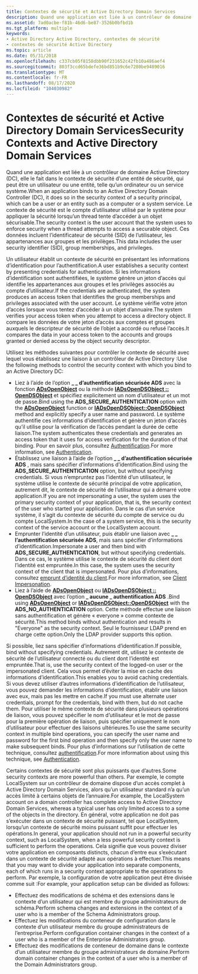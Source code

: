 ```yaml
---
title: Contextes de sécurité et Active Directory Domain Services
description: Quand une application est liée à un contrôleur de domaine Active Directory (DC), elle le fait dans le contexte de sécurité d’une entité de sécurité, qui peut être un utilisateur ou une entité, telle qu’un ordinateur ou un service système.
ms.assetid: 7ad0acbe-f81b-46d6-be87-3526b0bfbd1b
ms.tgt_platform: multiple
keywords:
- Active Directory Active Directory, contextes de sécurité
- contextes de sécurité Active Directory
ms.topic: article
ms.date: 05/31/2018
ms.openlocfilehash: c337cb05f8158dbb90f231652c42fb10a486aef4
ms.sourcegitcommit: 803f3ccd65bdefe36bd851b9c6e7280be9489016
ms.translationtype: MT
ms.contentlocale: fr-FR
ms.lasthandoff: 08/17/2020
ms.locfileid: "104030982"
---
```

# <a name="security-contexts-and-active-directory-domain-services"></a><span data-ttu-id="ea2d9-105">Contextes de sécurité et Active Directory Domain Services</span><span class="sxs-lookup"><span data-stu-id="ea2d9-105">Security Contexts and Active Directory Domain Services</span></span>

<span data-ttu-id="ea2d9-106">Quand une application est liée à un contrôleur de domaine Active Directory (DC), elle le fait dans le contexte de sécurité d’une entité de sécurité, qui peut être un utilisateur ou une entité, telle qu’un ordinateur ou un service système.</span><span class="sxs-lookup"><span data-stu-id="ea2d9-106">When an application binds to an Active Directory Domain Controller (DC), it does so in the security context of a security principal, which can be a user or an entity such as a computer or a system service.</span></span> <span data-ttu-id="ea2d9-107">Le contexte de sécurité est le compte d’utilisateur utilisé par le système pour appliquer la sécurité lorsqu’un thread tente d’accéder à un objet sécurisable.</span><span class="sxs-lookup"><span data-stu-id="ea2d9-107">The security context is the user account that the system uses to enforce security when a thread attempts to access a securable object.</span></span> <span data-ttu-id="ea2d9-108">Ces données incluent l’identificateur de sécurité (SID) de l’utilisateur, les appartenances aux groupes et les privilèges.</span><span class="sxs-lookup"><span data-stu-id="ea2d9-108">This data includes the user security identifier (SID), group memberships, and privileges.</span></span>

<span data-ttu-id="ea2d9-109">Un utilisateur établit un contexte de sécurité en présentant les informations d’identification pour l’authentification.</span><span class="sxs-lookup"><span data-stu-id="ea2d9-109">A user establishes a security context by presenting credentials for authentication.</span></span> <span data-ttu-id="ea2d9-110">Si les informations d’identification sont authentifiées, le système génère un jeton d’accès qui identifie les appartenances aux groupes et les privilèges associés au compte d’utilisateur.</span><span class="sxs-lookup"><span data-stu-id="ea2d9-110">If the credentials are authenticated, the system produces an access token that identifies the group memberships and privileges associated with the user account.</span></span> <span data-ttu-id="ea2d9-111">Le système vérifie votre jeton d’accès lorsque vous tentez d’accéder à un objet d’annuaire.</span><span class="sxs-lookup"><span data-stu-id="ea2d9-111">The system verifies your access token when you attempt to access a directory object.</span></span> <span data-ttu-id="ea2d9-112">Il compare les données de votre jeton d’accès aux comptes et groupes auxquels le descripteur de sécurité de l’objet a accordé ou refusé l’accès.</span><span class="sxs-lookup"><span data-stu-id="ea2d9-112">It compares the data in your access token to the accounts and groups granted or denied access by the object security descriptor.</span></span>

<span data-ttu-id="ea2d9-113">Utilisez les méthodes suivantes pour contrôler le contexte de sécurité avec lequel vous établissez une liaison à un contrôleur de Active Directory :</span><span class="sxs-lookup"><span data-stu-id="ea2d9-113">Use the following methods to control the security context with which you bind to an Active Directory DC:</span></span>

-   <span data-ttu-id="ea2d9-114">Liez à l’aide de l’option **\_ \_ d’authentification sécurisée ADS** avec la fonction [**ADsOpenObject**](/windows/desktop/api/adshlp/nf-adshlp-adsopenobject) ou la méthode [**IADsOpenDSObject :: OpenDSObject**](/windows/desktop/api/iads/nf-iads-iadsopendsobject-opendsobject) et spécifiez explicitement un nom d’utilisateur et un mot de passe.</span><span class="sxs-lookup"><span data-stu-id="ea2d9-114">Bind using the **ADS\_SECURE\_AUTHENTICATION** option with the [**ADsOpenObject**](/windows/desktop/api/adshlp/nf-adshlp-adsopenobject) function or [**IADsOpenDSObject::OpenDSObject**](/windows/desktop/api/iads/nf-iads-iadsopendsobject-opendsobject) method and explicitly specify a user name and password.</span></span> <span data-ttu-id="ea2d9-115">Le système authentifie ces informations d’identification et génère un jeton d’accès qu’il utilise pour la vérification de l’accès pendant la durée de cette liaison.</span><span class="sxs-lookup"><span data-stu-id="ea2d9-115">The system authenticates these credentials and generates an access token that it uses for access verification for the duration of that binding.</span></span> <span data-ttu-id="ea2d9-116">Pour en savoir plus, consultez [Authentification](authentication.md).</span><span class="sxs-lookup"><span data-stu-id="ea2d9-116">For more information, see [Authentication](authentication.md).</span></span>
-   <span data-ttu-id="ea2d9-117">Établissez une liaison à l’aide de l’option **\_ \_ d’authentification sécurisée ADS** , mais sans spécifier d’informations d’identification.</span><span class="sxs-lookup"><span data-stu-id="ea2d9-117">Bind using the **ADS\_SECURE\_AUTHENTICATION** option, but without specifying credentials.</span></span> <span data-ttu-id="ea2d9-118">Si vous n’empruntez pas l’identité d’un utilisateur, le système utilise le contexte de sécurité principal de votre application, autrement dit, le contexte de sécurité de l’utilisateur qui a démarré votre application.</span><span class="sxs-lookup"><span data-stu-id="ea2d9-118">If you are not impersonating a user, the system uses the primary security context of your application, that is, the security context of the user who started your application.</span></span> <span data-ttu-id="ea2d9-119">Dans le cas d’un service système, il s’agit du contexte de sécurité du compte de service ou du compte LocalSystem.</span><span class="sxs-lookup"><span data-stu-id="ea2d9-119">In the case of a system service, this is the security context of the service account or the LocalSystem account.</span></span>
-   <span data-ttu-id="ea2d9-120">Emprunter l’identité d’un utilisateur, puis établir une liaison avec **\_ \_ l’authentification sécurisée ADS**, mais sans spécifier d’informations d’identification.</span><span class="sxs-lookup"><span data-stu-id="ea2d9-120">Impersonate a user and then bind with **ADS\_SECURE\_AUTHENTICATION**, but without specifying credentials.</span></span> <span data-ttu-id="ea2d9-121">Dans ce cas, le système utilise le contexte de sécurité du client dont l’identité est empruntée.</span><span class="sxs-lookup"><span data-stu-id="ea2d9-121">In this case, the system uses the security context of the client that is impersonated.</span></span> <span data-ttu-id="ea2d9-122">Pour plus d’informations, consultez [emprunt d’identité du client](/windows/desktop/SecAuthZ/client-impersonation).</span><span class="sxs-lookup"><span data-stu-id="ea2d9-122">For more information, see [Client Impersonation](/windows/desktop/SecAuthZ/client-impersonation).</span></span>
-   <span data-ttu-id="ea2d9-123">Liez à l’aide de [**ADsOpenObject**](/windows/desktop/api/adshlp/nf-adshlp-adsopenobject) ou [**IADsOpenDSObject :: OpenDSObject**](/windows/desktop/api/iads/nf-iads-iadsopendsobject-opendsobject) avec l’option **\_ aucune \_ authentification ADS** .</span><span class="sxs-lookup"><span data-stu-id="ea2d9-123">Bind using [**ADsOpenObject**](/windows/desktop/api/adshlp/nf-adshlp-adsopenobject) or [**IADsOpenDSObject::OpenDSObject**](/windows/desktop/api/iads/nf-iads-iadsopendsobject-opendsobject) with the **ADS\_NO\_AUTHENTICATION** option.</span></span> <span data-ttu-id="ea2d9-124">Cette méthode effectue une liaison sans authentification et génère « everyone » comme contexte de sécurité.</span><span class="sxs-lookup"><span data-stu-id="ea2d9-124">This method binds without authentication and results in "Everyone" as the security context.</span></span> <span data-ttu-id="ea2d9-125">Seul le fournisseur LDAP prend en charge cette option.</span><span class="sxs-lookup"><span data-stu-id="ea2d9-125">Only the LDAP provider supports this option.</span></span>

<span data-ttu-id="ea2d9-126">Si possible, liez sans spécifier d’informations d’identification.</span><span class="sxs-lookup"><span data-stu-id="ea2d9-126">If possible, bind without specifying credentials.</span></span> <span data-ttu-id="ea2d9-127">Autrement dit, utilisez le contexte de sécurité de l’utilisateur connecté ou du client dont l’identité est empruntée.</span><span class="sxs-lookup"><span data-stu-id="ea2d9-127">That is, use the security context of the logged-on user or the impersonated client.</span></span> <span data-ttu-id="ea2d9-128">Cela vous permet d’éviter la mise en cache des informations d’identification.</span><span class="sxs-lookup"><span data-stu-id="ea2d9-128">This enables you to avoid caching credentials.</span></span> <span data-ttu-id="ea2d9-129">Si vous devez utiliser d’autres informations d’identification de l’utilisateur, vous pouvez demander les informations d’identification, établir une liaison avec eux, mais pas les mettre en cache.</span><span class="sxs-lookup"><span data-stu-id="ea2d9-129">If you must use alternate user credentials, prompt for the credentials, bind with them, but do not cache them.</span></span> <span data-ttu-id="ea2d9-130">Pour utiliser le même contexte de sécurité dans plusieurs opérations de liaison, vous pouvez spécifier le nom d’utilisateur et le mot de passe pour la première opération de liaison, puis spécifier uniquement le nom d’utilisateur pour effectuer des liaisons ultérieures.</span><span class="sxs-lookup"><span data-stu-id="ea2d9-130">To use the same security context in multiple bind operations, you can specify the user name and password for the first bind operation and then specify only the user name to make subsequent binds.</span></span> <span data-ttu-id="ea2d9-131">Pour plus d’informations sur l’utilisation de cette technique, consultez [authentification](authentication.md).</span><span class="sxs-lookup"><span data-stu-id="ea2d9-131">For more information about using this technique, see [Authentication](authentication.md).</span></span>

<span data-ttu-id="ea2d9-132">Certains contextes de sécurité sont plus puissants que d’autres.</span><span class="sxs-lookup"><span data-stu-id="ea2d9-132">Some security contexts are more powerful than others.</span></span> <span data-ttu-id="ea2d9-133">Par exemple, le compte LocalSystem sur un contrôleur de domaine dispose d’un accès complet à Active Directory Domain Services, alors qu’un utilisateur standard n’a qu’un accès limité à certains objets de l’annuaire.</span><span class="sxs-lookup"><span data-stu-id="ea2d9-133">For example, the LocalSystem account on a domain controller has complete access to Active Directory Domain Services, whereas a typical user has only limited access to a some of the objects in the directory.</span></span> <span data-ttu-id="ea2d9-134">En général, votre application ne doit pas s’exécuter dans un contexte de sécurité puissant, tel que LocalSystem, lorsqu’un contexte de sécurité moins puissant suffit pour effectuer les opérations.</span><span class="sxs-lookup"><span data-stu-id="ea2d9-134">In general, your application should not run in a powerful security context, such as LocalSystem, when a less powerful security context is sufficient to perform the operations.</span></span> <span data-ttu-id="ea2d9-135">Cela signifie que vous pouvez diviser votre application en composants distincts, chacun d’entre eux s’exécutant dans un contexte de sécurité adapté aux opérations à effectuer.</span><span class="sxs-lookup"><span data-stu-id="ea2d9-135">This means that you may want to divide your application into separate components, each of which runs in a security context appropriate to the operations to perform.</span></span> <span data-ttu-id="ea2d9-136">Par exemple, la configuration de votre application peut être divisée comme suit :</span><span class="sxs-lookup"><span data-stu-id="ea2d9-136">For example, your application setup can be divided as follows:</span></span>

-   <span data-ttu-id="ea2d9-137">Effectuez des modifications de schéma et des extensions dans le contexte d’un utilisateur qui est membre du groupe administrateurs de schéma.</span><span class="sxs-lookup"><span data-stu-id="ea2d9-137">Perform schema changes and extensions in the context of a user who is a member of the Schema Administrators group.</span></span>
-   <span data-ttu-id="ea2d9-138">Effectuez les modifications du conteneur de configuration dans le contexte d’un utilisateur membre du groupe administrateurs de l’entreprise.</span><span class="sxs-lookup"><span data-stu-id="ea2d9-138">Perform configuration container changes in the context of a user who is a member of the Enterprise Administrators group.</span></span>
-   <span data-ttu-id="ea2d9-139">Effectuez des modifications de conteneur de domaine dans le contexte d’un utilisateur membre du groupe administrateurs de domaine.</span><span class="sxs-lookup"><span data-stu-id="ea2d9-139">Perform domain container changes in the context of a user who is a member of the Domain Administrators group.</span></span>

 

 